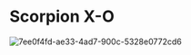 # Scorpion X-O

![7ee0f4fd-ae33-4ad7-900c-5328e0772cd6](https://user-images.githubusercontent.com/110188886/193821857-4e03c089-bda1-4941-96b6-c82649bd766a.jpg)
